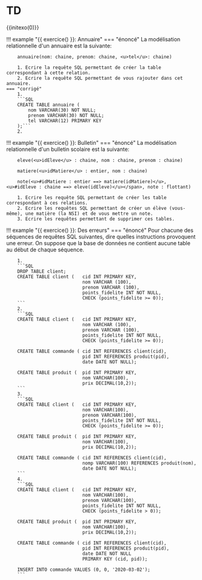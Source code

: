 
# TD

{{initexo(0)}}


!!! example "{{ exercice() }}: Annuaire"
    === "énoncé"
        La modélisation relationnelle d'un annuaire est la suivante:

        annuaire(nom: chaine, prenom: chaine, <u>tel</u>: chaine)

        1. Ecrire la requête SQL permettant de créer la table correspondant à cette relation.
        2. Ecrire la requête SQL permettant de vous rajouter dans cet annuaire.
    === "corrigé"
        1. 
        ```SQL
        CREATE TABLE annuaire (
            nom VARCHAR(30) NOT NULL;
            prenom VARCHAR(30) NOT NULL;
            tel VARCHAR(12) PRIMARY KEY
        );```
        2. 

!!! example "{{ exercice() }}: Bulletin"
    === "énoncé"
        La modélisation relationnelle d'un bulletin scolaire est la suivante:

        eleve(<u>idEleve</u> : chaine, nom : chaine, prenom : chaine)

        matiere(<u>idMatiere</u> : entier, nom : chaine)

        note(<u>#idMatiere : entier ==> matiere(idMatiere)</u>, <u>#idEleve : chaine ==> eleve(idEleve)</u></span>, note : flottant)

        1. Ecrire les requête SQL permettant de créer les table correspondant à ces relations.
        2. Ecrire les requêtes SQL permettant de créer un élève (vous-même), une matière (la NSI) et de vous mettre un note.
        3. Ecrire les requêtes permettant de supprimer ces tables.

!!! example "{{ exercice() }}: Des erreurs"
    === "énoncé"
        Pour chacune des séquences de requêtes SQL suivantes, dire quelles instructions provoquent une erreur. On suppose que la base de données ne contient aucune table au début de chaque séquence.

        1. 
        ```SQL
        DROP TABLE client;
        CREATE TABLE client (   cid INT PRIMARY KEY,
                                nom VARCHAR (100),
                                prenom VARCHAR (100),
                                points_fidelite INT NOT NULL, 
                                CHECK (points_fidelite >= 0));
        ```
        2. 
        ```SQL
        CREATE TABLE client (   cid INT PRIMARY KEY,
                                nom VARCHAR (100),
                                prenom VARCHAR (100),
                                points_fidelite INT NOT NULL,
                                CHECK (points_fidelite >= 0));

        CREATE TABLE commande ( cid INT REFERENCES client(cid),
                                pid INT REFERENCES produit(pid),
                                date DATE NOT NULL);

        CREATE TABLE produit (  pid INT PRIMARY KEY,
                                nom VARCHAR(100),
                                prix DECIMAL(10,2));
        ```
        3. 
        ```SQL
        CREATE TABLE client (   cid INT PRIMARY KEY, 
                                nom VARCHAR(100), 
                                prenom VARCHAR(100),
                                points_fidelite INT NOT NULL, 
                                CHECK (points_fidelite >= 0));
                                
        CREATE TABLE produit (  pid INT PRIMARY KEY, 
                                nom VARCHAR(100),
                                prix DECIMAL(10,2));

        CREATE TABLE commande ( cid INT REFERENCES client(cid),
                                nomp VARCHAR(100) REFERENCES produit(nom),
                                date DATE NOT NULL);
        ```
        4. 
        ```SQL
        CREATE TABLE client (   cid INT PRIMARY KEY,
                                nom VARCHAR(100),
                                prenom VARCHAR(100),
                                points_fidelite INT NOT NULL,
                                CHECK (points_fidelite > 0)); 
                                
        CREATE TABLE produit (  pid INT PRIMARY KEY,
                                nom VARCHAR(100),
                                prix DECIMAL(10,2));

        CREATE TABLE commande ( cid INT REFERENCES client(cid),
                                pid INT REFERENCES produit(pid),
                                date DATE NOT NULL
                                PRIMARY KEY (cid, pid));

        INSERT INTO commande VALUES (0, 0, '2020-03-02');
        ```




